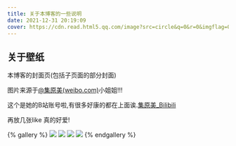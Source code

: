 ```yaml
---
title: 关于本博客的一些说明
date: 2021-12-31 20:19:09
cover: https://cdn.read.html5.qq.com/image?src=circle&q=0&r=0&imgflag=0&cdn_cache=1800&w=0&h=0&imageUrl=https://learnonly-7.oss-cn-qingdao.aliyuncs.com/like.jpg
---
```


## 关于壁纸

本博客的封面页(包括子页面的部分封面)

图片来源于[@集原美(weibo.com)](https://weibo.com/7361240977)小姐姐!!!

这个是她的B站账号啦,有很多好康的都在上面诶.[集原美_Bilibili](https://space.bilibili.com/489222326?from=search&seid=779938861486716145&spm_id_from=333.337.0.0)

再放几张like 真的好爱!

{% gallery %}
![](https://cdn.read.html5.qq.com/image?src=circle&q=0&r=0&imgflag=0&cdn_cache=1800&w=0&h=0&imageUrl=https://learnonly-7.oss-cn-qingdao.aliyuncs.com/2021-12-31/1.jpg)
![](https://cdn.read.html5.qq.com/image?src=circle&q=0&r=0&imgflag=0&cdn_cache=1800&w=0&h=0&imageUrl=https://learnonly-7.oss-cn-qingdao.aliyuncs.com/2021-12-31/2.jpg)
![](https://cdn.read.html5.qq.com/image?src=circle&q=0&r=0&imgflag=0&cdn_cache=1800&w=0&h=0&imageUrl=https://learnonly-7.oss-cn-qingdao.aliyuncs.com/2021-12-31/3.jpg)
![](https://cdn.read.html5.qq.com/image?src=circle&q=0&r=0&imgflag=0&cdn_cache=1800&w=0&h=0&imageUrl=https://learnonly-7.oss-cn-qingdao.aliyuncs.com/2021-12-31/4.jpg)
{% endgallery %}